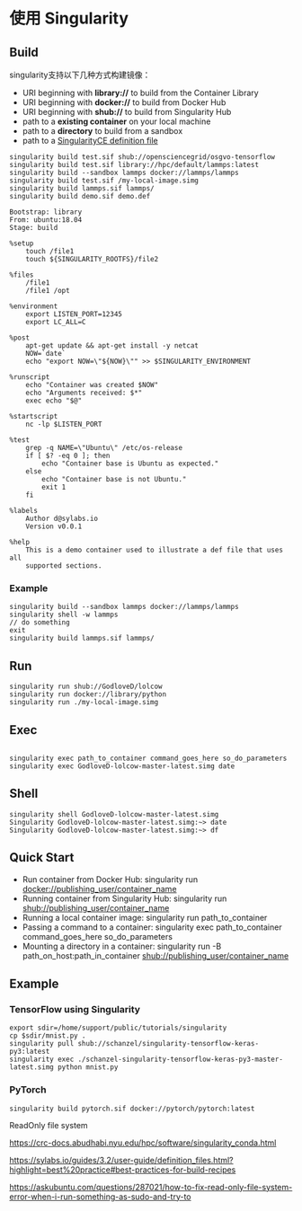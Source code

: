 # 使用 Singularity

## Build

singularity支持以下几种方式构建镜像：

- URI beginning with **library://** to build from the Container Library
- URI beginning with **docker://** to build from Docker Hub
- URI beginning with **shub://** to build from Singularity Hub
- path to a **existing container** on your local machine
- path to a **directory** to build from a sandbox
- path to a [SingularityCE definition file](https://sylabs.io/guides/3.8/user-guide/definition_files.html#definition-files)

```
singularity build test.sif shub://opensciencegrid/osgvo-tensorflow
singularity build test.sif library://hpc/default/lammps:latest
singularity build --sandbox lammps docker://lammps/lammps
singularity build test.sif /my-local-image.simg
singularity build lammps.sif lammps/
singularity build demo.sif demo.def
```





``` shell
Bootstrap: library
From: ubuntu:18.04
Stage: build
 
%setup
    touch /file1
    touch ${SINGULARITY_ROOTFS}/file2
 
%files
    /file1
    /file1 /opt
 
%environment
    export LISTEN_PORT=12345
    export LC_ALL=C
 
%post
    apt-get update && apt-get install -y netcat
    NOW=`date`
    echo "export NOW=\"${NOW}\"" >> $SINGULARITY_ENVIRONMENT
 
%runscript
    echo "Container was created $NOW"
    echo "Arguments received: $*"
    exec echo "$@"
 
%startscript
    nc -lp $LISTEN_PORT
 
%test
    grep -q NAME=\"Ubuntu\" /etc/os-release
    if [ $? -eq 0 ]; then
        echo "Container base is Ubuntu as expected."
    else
        echo "Container base is not Ubuntu."
        exit 1
    fi
 
%labels
    Author d@sylabs.io
    Version v0.0.1
 
%help
    This is a demo container used to illustrate a def file that uses all
    supported sections.
```





### Example



``` shell
singularity build --sandbox lammps docker://lammps/lammps
singularity shell -w lammps
// do something
exit
singularity build lammps.sif lammps/
```





## Run

``` shell
singularity run shub://GodloveD/lolcow
singularity run docker://library/python
singularity run ./my-local-image.simg
```



## Exec

``` shell

singularity exec path_to_container command_goes_here so_do_parameters
singularity exec GodloveD-lolcow-master-latest.simg date
```

## Shell

``` shell
singularity shell GodloveD-lolcow-master-latest.simg
Singularity GodloveD-lolcow-master-latest.simg:~> date
Singularity GodloveD-lolcow-master-latest.simg:~> df
```



## Quick Start

- Run container from Docker Hub: singularity run [docker://publishing_user/container_name](docker://publishing_user/container_name) 
- Running container from Singularity Hub: singularity run [shub://publishing_user/container_name](shub://publishing_user/container_name) 
- Running a local container image: singularity run path_to_container 
- Passing a command to a container: singularity exec path_to_container command_goes_here so_do_parameters 
- Mounting a directory in a container: singularity run -B path_on_host:path_in_container [shub://publishing_user/container_name](shub://publishing_user/container_name)



## Example

### TensorFlow using Singularity

``` shell
export sdir=/home/support/public/tutorials/singularity
cp $sdir/mnist.py .
singularity pull shub://schanzel/singularity-tensorflow-keras-py3:latest
singularity exec ./schanzel-singularity-tensorflow-keras-py3-master-latest.simg python mnist.py
```







### PyTorch

``` shell
singularity build pytorch.sif docker://pytorch/pytorch:latest
```





ReadOnly file system



https://crc-docs.abudhabi.nyu.edu/hpc/software/singularity_conda.html





https://sylabs.io/guides/3.2/user-guide/definition_files.html?highlight=best%20practice#best-practices-for-build-recipes



https://askubuntu.com/questions/287021/how-to-fix-read-only-file-system-error-when-i-run-something-as-sudo-and-try-to